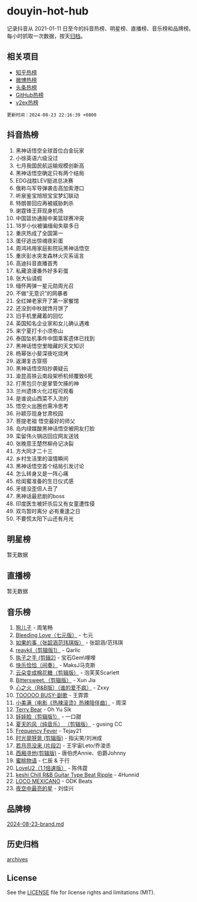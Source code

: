 # douyin-hot-hub

记录抖音从 2021-01-11 日至今的抖音热榜、明星榜、直播榜、音乐榜和品牌榜。每小时抓取一次数据，按天[归档](archives)。

## 相关项目

- [知乎热榜](https://github.com/lonnyzhang423/zhihu-hot-hub)
- [微博热榜](https://github.com/lonnyzhang423/weibo-hot-hub)
- [头条热榜](https://github.com/lonnyzhang423/toutiao-hot-hub)
- [GitHub热榜](https://github.com/lonnyzhang423/github-hot-hub)
- [v2ex热榜](https://github.com/lonnyzhang423/v2ex-hot-hub)


`更新时间：2024-08-23 22:16:39 +0800`

## 抖音热榜

1. 黑神话悟空全球首位白金玩家
1. 小徐英语六级没过
1. 七月我国民航运输规模创新高
1. 黑神话悟空确定只有两个结局
1. EDG战胜LEV挺进总决赛
1. 俄称乌军导弹袭击高加索港口
1. 听泉鉴宝旭旭宝宝梦幻联动
1. 特朗普回应再被威胁刺杀
1. 谢霆锋王菲现身机场
1. 中国篮协通报中美篮球赛冲突
1. 18岁小伙被骗缅甸失联多日
1. 重庆热成了全国第一
1. 蛋仔逃出惊魂夜彩蛋
1. 周鸿祎用家庭影院玩黑神话悟空
1. 重庆彭水突发森林火灾系谣言
1. 高迪抖音直播首秀
1. 私藏浪漫番外好多彩蛋
1. 张大仙请假
1. 缅怀两弹一星元勋周光召
1. 不做“无意识”的网暴者
1. 全红婵老家开了第一家餐馆
1. 还没到中秋就馋月饼了
1. 旧手机里藏着的回忆
1. 英国知名企业家和女儿确认遇难
1. 来宁夏打卡小须弥山
1. 泰国坠机事件中国乘客遗体已找到
1. 黑神话悟空里暗藏的天文知识
1. 杨幂张小斐深夜吃烧烤
1. 返潮复古穿搭
1. 黑神话悟空陷抄袭疑云
1. 渝昆高铁云南段架桥机倾覆致6死
1. 打黑包贝尔是掌管欠揍的神
1. 兰州遗体火化过程可观看
1. 是谁说山西菜不入流的
1. 悟空火出圈也需冷思考
1. 孙颖莎现身甘肃校园
1. 菩提老祖 悟空最好的师父
1. 岛内绿媒酸黑神话悟空被网友打脸
1. 栾留伟火锅店回应网友送钱
1. 张晚意王楚然柳舟记决裂
1. 方大同才二十三
1. 乡村生活里的温情瞬间
1. 黑神话悟空首个结局引发讨论
1. 怎么转身又是一阵心痛
1. 给闺蜜准备的生日仪式感
1. 牙缝没歪但人丑了
1. 黑神话最悲剧的boss
1. 印度医生被奸杀后又有女童遭性侵
1. 双鸟暂时离分 必有重逢之日
1. 不要慌太阳下山还有月光

## 明星榜

暂无数据

## 直播榜

暂无数据

## 音乐榜

1. [狗儿子](https://sf5-hl-cdn-tos.douyinstatic.com/obj/tos-cn-ve-2774/osvuItF7HhQ8nfz5BHDCMbu5ZOmgxBGtmcEpfn) - 周笔畅
1. [Bleeding Love（七元版）](https://sf5-hl-cdn-tos.douyinstatic.com/obj/tos-cn-ve-2774/oEgC9eZFHQ1MfSRnrfkzFp8AayDWqAQMABBgUs) - 七元
1. [如果的事（张韶涵范玮琪版）](https://sf5-hl-cdn-tos.douyinstatic.com/obj/tos-cn-ve-2774/owI7MDDyzHddFIDNOFiTf8qYP1fafEiAgmjsCv) - 张韶涵/范玮琪
1. [reaykil（剪辑版1）](https://sf3-cdn-tos.douyinstatic.com/obj/tos-cn-ve-2774/osSIWpEdiiBoAWKQMsIBhmw1wUEJn5z20ANfA9) - Qarlic
1. [执子之手 (剪辑2)](https://sf5-hl-cdn-tos.douyinstatic.com/obj/tos-cn-ve-2774/oUoZLQjCc31XzqsBnBQUNgeKtYPBcgbFDwtfcu) - 宝石Gem\哩哩
1. [快乐恰恰（间奏）](https://sf5-hl-cdn-tos.douyinstatic.com/obj/tos-cn-ve-2774/oMesum3HvWQXJxuMFeVYzf54o2QzH5aEBPOCAn) - MaksJ马克斯
1. [云朵变成棉花糖（剪辑版）](https://sf5-hl-cdn-tos.douyinstatic.com/obj/tos-cn-ve-2774/o8LC84GQLALFfXeyJmh8KE61byVQYMMeAZLfEI) - 泡芙芙Scarlett
1. [Bittersweet.（剪辑版）](https://sf6-cdn-tos.douyinstatic.com/obj/tos-cn-ve-2774/oIR5xcAceFQosUeHXGzNQpCesIBELaANA2RYoJ) - Xun Jia
1. [心之火（R&B版）（谁的爱不疯）](https://sf5-hl-cdn-tos.douyinstatic.com/obj/tos-cn-ve-2774/okemkEDaIBBE3OosftCgMxlFkLQZRw37t36ZQv) - Zxxy
1. [TOOOOO BUSY-副歌](https://sf5-hl-cdn-tos.douyinstatic.com/obj/tos-cn-ve-2774/o0fmjGZetNDjSM5EimFs2QlzBg30YgByJMRQrC) - 王霏霏
1. [小美满（电影《热辣滚烫》热辣陪伴曲）](https://sf3-cdn-tos.douyinstatic.com/obj/tos-cn-ve-2774/o0GAn2lSgfZIDUgtevCGDQYnFg4CwnrBaxbTZL) - 周深
1. [Terry Bear](https://sf5-hl-cdn-tos.douyinstatic.com/obj/tos-cn-ve-2774/oY98zQoBzAv3LMriiCP1nBInWAHWfS2wisMjSc) - Oh Yu Sik
1. [娃娃脸（剪辑版1）](https://sf5-hl-cdn-tos.douyinstatic.com/obj/tos-cn-ve-2774/oIimSCgQoNUePTAZ1Ba7TeADY4KetGYsVFeaaB) - 一口甜
1. [夏天的风（纯音乐） （剪辑版）](https://sf5-hl-cdn-tos.douyinstatic.com/obj/tos-cn-ve-2774/oUzLjBZZFQAoNRmGokEeD5zfQCObp6UeFAnTa6) - gusing CC
1. [Frequency Fever](https://sf5-hl-cdn-tos.douyinstatic.com/obj/tos-cn-ve-2774/os94PCgvfCQSGh1ogDZmrFB6eEACFtZXwHEYHh) - Tejay21
1. [时光晃呀晃 (剪辑版)](https://sf3-cdn-tos.douyinstatic.com/obj/tos-cn-ve-2774/o8ACeQem3gwI1x3GIYGAfKG0LJebKFRJDwRwyW) - 指尖笑/刘洲成
1. [若月亮没来 (片段2)](https://sf5-hl-cdn-tos.douyinstatic.com/obj/tos-cn-ve-2774/ocQavLLjkCOeDxGyYeIMGgNAIwJ0QXE1Ve3Fzv) - 王宇宙Leto/乔浚丞
1. [西厢寻他(剪辑版)](https://sf5-hl-cdn-tos.douyinstatic.com/obj/tos-cn-ve-2774/oUsAVfAQKlRNxEv5qxvIB8o5qmIWUcXbzJKJhw) - 唐伯虎Annie、伯爵Johnny
1. [蜜桃物语](https://sf6-cdn-tos.douyinstatic.com/obj/tos-cn-ve-2774/oIhOSCZtIACtYU4XQkngiW9kCBfVD1Fz9IYeqL) - 仁辰 & 于行
1. [LoveU2（1.1倍速版）](https://sf3-cdn-tos.douyinstatic.com/obj/tos-cn-ve-2774/oQMeDffLaEmgMwgCOEMAFCI6INzoFPgWdD0rsa) - 陈伟霆
1. [keshi Chill R&B Guitar Type Beat Ripple](https://sf5-hl-cdn-tos.douyinstatic.com/obj/tos-cn-ve-2774/okQIfmitAB3HpgZQo0YCEFEACcDhQngn0fkFIC) - 4Hunnid
1. [LOCO MEXICANO](https://sf3-cdn-tos.douyinstatic.com/obj/tos-cn-ve-2774/owxVoxJorA4ILBfsMAjU6t7O1xW9w0tS7EYzh6) - ODK Beats
1. [夜空中最亮的星](https://sf5-hl-cdn-tos.douyinstatic.com/obj/tos-cn-ve-2774/o4IfgGwqqnFeXEMGaS8JBzJAdayAaCeoxqbjCD) - 刘佳兴

## 品牌榜

[2024-08-23-brand.md](archives/2024-08-23-brand.md)

## 历史归档

[archives](archives)

## License

See the [LICENSE](LICENSE) file for license rights and limitations (MIT).
